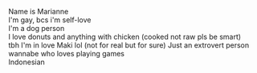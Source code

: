 Name is Marianne <br>
I'm gay, bcs i'm self-love <br>
I'm a dog person <br>
I love donuts and anything with chicken (cooked not raw pls be smart)<br>
tbh I'm in love Maki lol (not for real but for sure)
Just an extrovert person wannabe who loves playing games<br>
Indonesian

